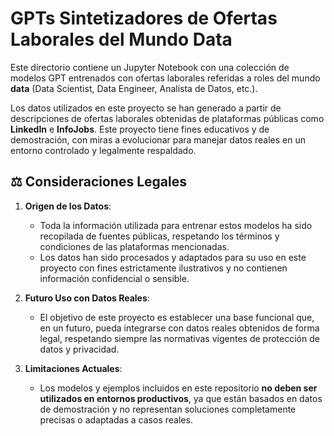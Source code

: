 # GPTs Sintetizadores de Ofertas Laborales del Mundo Data

Este directorio contiene un Jupyter Notebook con una colección de modelos GPT entrenados con ofertas laborales referidas a roles del mundo **data** (Data Scientist, Data Engineer, Analista de Datos, etc.). 

Los datos utilizados en este proyecto se han generado a partir de descripciones de ofertas laborales obtenidas de plataformas públicas como **LinkedIn** e **InfoJobs**. Este proyecto tiene fines educativos y de demostración, con miras a evolucionar para manejar datos reales en un entorno controlado y legalmente respaldado.

## ⚖️ Consideraciones Legales

1. **Origen de los Datos**:  
   - Toda la información utilizada para entrenar estos modelos ha sido recopilada de fuentes públicas, respetando los términos y condiciones de las plataformas mencionadas.
   - Los datos han sido procesados y adaptados para su uso en este proyecto con fines estrictamente ilustrativos y no contienen información confidencial o sensible.

2. **Futuro Uso con Datos Reales**:  
   - El objetivo de este proyecto es establecer una base funcional que, en un futuro, pueda integrarse con datos reales obtenidos de forma legal, respetando siempre las normativas vigentes de protección de datos y privacidad.

3. **Limitaciones Actuales**:  
   - Los modelos y ejemplos incluidos en este repositorio **no deben ser utilizados en entornos productivos**, ya que están basados en datos de demostración y no representan soluciones completamente precisas o adaptadas a casos reales.